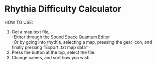 # Rhythia Difficulty Calculator
 
HOW TO USE:
1. Get a map text file,\
-Either through the Sound Space Quantum Editor\
-Or by going into rhythia, selecting a map, pressing the gear icon, and finally pressing "Export .txt map data"
2. Press the button at the top, select the file.
3. Change names, and sort how you wish.
